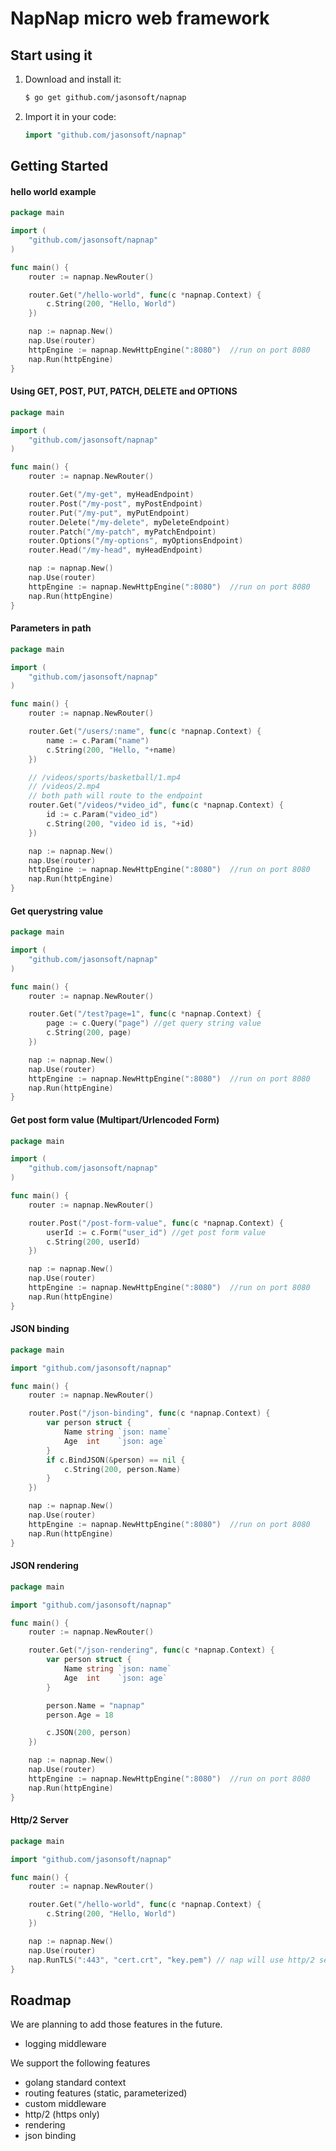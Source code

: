 # NapNap micro web framework

## Start using it
1. Download and install it:

    ```sh
    $ go get github.com/jasonsoft/napnap
    ```

2. Import it in your code:

    ```go
    import "github.com/jasonsoft/napnap"
    ```

## Getting Started

#### hello world example
```go
package main

import (
	"github.com/jasonsoft/napnap"
)

func main() {
	router := napnap.NewRouter()

	router.Get("/hello-world", func(c *napnap.Context) {
		c.String(200, "Hello, World")
	})

	nap := napnap.New()
	nap.Use(router)
	httpEngine := napnap.NewHttpEngine(":8080")  //run on port 8080
	nap.Run(httpEngine) 
}
```

#### Using GET, POST, PUT, PATCH, DELETE and OPTIONS
```go
package main

import (
	"github.com/jasonsoft/napnap"
)

func main() {
	router := napnap.NewRouter()

	router.Get("/my-get", myHeadEndpoint)
	router.Post("/my-post", myPostEndpoint)
	router.Put("/my-put", myPutEndpoint)
	router.Delete("/my-delete", myDeleteEndpoint)
	router.Patch("/my-patch", myPatchEndpoint)
	router.Options("/my-options", myOptionsEndpoint)
	router.Head("/my-head", myHeadEndpoint)

	nap := napnap.New()
	nap.Use(router)
	httpEngine := napnap.NewHttpEngine(":8080")  //run on port 8080
	nap.Run(httpEngine) 
}
```

#### Parameters in path

```go
package main

import (
	"github.com/jasonsoft/napnap"
)

func main() {
	router := napnap.NewRouter()

	router.Get("/users/:name", func(c *napnap.Context) {
		name := c.Param("name")
		c.String(200, "Hello, "+name)
	})

	// /videos/sports/basketball/1.mp4
	// /videos/2.mp4
	// both path will route to the endpoint
	router.Get("/videos/*video_id", func(c *napnap.Context) {
		id := c.Param("video_id")
		c.String(200, "video id is, "+id)
	})

	nap := napnap.New()
	nap.Use(router)
	httpEngine := napnap.NewHttpEngine(":8080")  //run on port 8080
	nap.Run(httpEngine) 
}
```

#### Get querystring value
```go
package main

import (
	"github.com/jasonsoft/napnap"
)

func main() {
	router := napnap.NewRouter()

	router.Get("/test?page=1", func(c *napnap.Context) {
		page := c.Query("page") //get query string value
		c.String(200, page)
	})

	nap := napnap.New()
	nap.Use(router)
	httpEngine := napnap.NewHttpEngine(":8080")  //run on port 8080
	nap.Run(httpEngine) 
}
```

#### Get post form value (Multipart/Urlencoded Form)
```go
package main

import (
	"github.com/jasonsoft/napnap"
)

func main() {
	router := napnap.NewRouter()

	router.Post("/post-form-value", func(c *napnap.Context) {
		userId := c.Form("user_id") //get post form value
		c.String(200, userId)
	})

	nap := napnap.New()
	nap.Use(router)
	httpEngine := napnap.NewHttpEngine(":8080")  //run on port 8080
	nap.Run(httpEngine) 
}
```

#### JSON binding

```go
package main

import "github.com/jasonsoft/napnap"

func main() {
	router := napnap.NewRouter()

	router.Post("/json-binding", func(c *napnap.Context) {
		var person struct {
			Name string `json: name`
			Age  int    `json: age`
		}
		if c.BindJSON(&person) == nil {
			c.String(200, person.Name)
		}
	})

	nap := napnap.New()
	nap.Use(router)
	httpEngine := napnap.NewHttpEngine(":8080")  //run on port 8080
	nap.Run(httpEngine) 
}
```

#### JSON rendering

```go
package main

import "github.com/jasonsoft/napnap"

func main() {
	router := napnap.NewRouter()

	router.Get("/json-rendering", func(c *napnap.Context) {
		var person struct {
			Name string `json: name`
			Age  int    `json: age`
		}

		person.Name = "napnap"
		person.Age = 18

		c.JSON(200, person)
	})

	nap := napnap.New()
	nap.Use(router)
	httpEngine := napnap.NewHttpEngine(":8080")  //run on port 8080
	nap.Run(httpEngine) 
}
```

#### Http/2 Server

```go
package main

import "github.com/jasonsoft/napnap"

func main() {
	router := napnap.NewRouter()

	router.Get("/hello-world", func(c *napnap.Context) {
		c.String(200, "Hello, World")
	})

	nap := napnap.New()
	nap.Use(router)
	nap.RunTLS(":443", "cert.crt", "key.pem") // nap will use http/2 server as default
}
```

## Roadmap
We are planning to add those features in the future.
- logging middleware

We support the following features
- golang standard context 
- routing features (static, parameterized)
- custom middleware
- http/2 (https only)
- rendering
- json binding